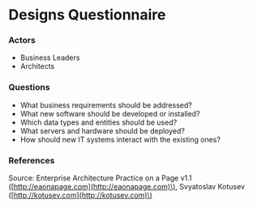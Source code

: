 # Designs Questionnaire

### Actors

* Business Leaders
* Architects

### Questions

* What business requirements should be addressed?
* What new software should be developed or installed?
* Which data types and entities should be used?
* What servers and hardware should be deployed?
* How should new IT systems interact with the existing ones?

### References

Source: Enterprise Architecture Practice on a Page v1.1 \([http://eaonapage.com](http://eaonapage.com)\), Svyatoslav Kotusev \([http://kotusev.com](http://kotusev.com)\)

